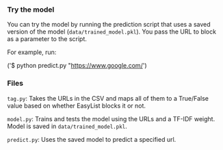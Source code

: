 ### Try the model

You can try the model by running the prediction script that uses a saved version of the model (`data/trained_model.pkl`).
You pass the URL to block as a parameter to the script.

For example, run:

('$ python predict.py "https://www.google.com/')

### Files

`tag.py`:
Takes the URLs in the CSV and maps all of them to a True/False value based on whether EasyList blocks it or not.

`model.py`:
Trains and tests the model using the URLs and a TF-IDF weight. Model is saved in `data/trained_model.pkl`.

`predict.py`:
Uses the saved model to predict a specified url.
